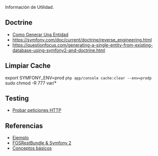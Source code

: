 Información de Utilidad.

## Doctrine ##

- [Como Generar Una Entidad](http://symfony.com/doc/current/bundles/SensioGeneratorBundle/commands/generate_doctrine_entity.html)
- https://symfony.com/doc/current/doctrine/reverse_engineering.html
- https://questionfocus.com/generating-a-single-entity-from-existing-database-using-symfony2-and-doctrine.html

## Limpiar Cache ##

export SYMFONY_ENV=prod
`php app/console cache:clear --env=prodp`
sudo chmod -R 777 var/*

## Testing ##

- [Probar peticiones HTTP](http://stackoverflow.com/questions/5725430/http-test-server-that-accepts-get-post-calls)


## Referencias ##

- [Ejemplo](https://gist.github.com/tjamps/11d617a4b318d65ca583)
- [FOSRestBundle & Symfony 2](https://github.com/FriendsOfSymfony/FOSRestBundle)
- [Conceptos básicos](https://es.stackoverflow.com/questions/116418/desarrollador-symfony-conceptos-b%C3%A1sicos)

